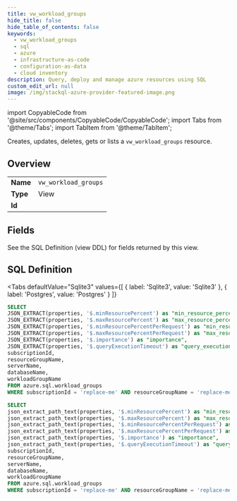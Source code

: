 ```yaml
--- 
title: vw_workload_groups
hide_title: false
hide_table_of_contents: false
keywords:
  - vw_workload_groups
  - sql
  - azure
  - infrastructure-as-code
  - configuration-as-data
  - cloud inventory
description: Query, deploy and manage azure resources using SQL
custom_edit_url: null
image: /img/stackql-azure-provider-featured-image.png
---
```


import CopyableCode from '@site/src/components/CopyableCode/CopyableCode';
import Tabs from '@theme/Tabs';
import TabItem from '@theme/TabItem';

Creates, updates, deletes, gets or lists a <code>vw_workload_groups</code> resource.

## Overview
<table><tbody>
<tr><td><b>Name</b></td><td><code>vw_workload_groups</code></td></tr>
<tr><td><b>Type</b></td><td>View</td></tr>
<tr><td><b>Id</b></td><td><CopyableCode code="azure.sql.vw_workload_groups" /></td></tr>
</tbody></table>

## Fields

See the SQL Definition (view DDL) for fields returned by this view.

## SQL Definition

<Tabs
defaultValue="Sqlite3"
values={[
{ label: 'Sqlite3', value: 'Sqlite3' },
{ label: 'Postgres', value: 'Postgres' }
]}
>
<TabItem value="Sqlite3">

```sql
SELECT
JSON_EXTRACT(properties, '$.minResourcePercent') as "min_resource_percent",
JSON_EXTRACT(properties, '$.maxResourcePercent') as "max_resource_percent",
JSON_EXTRACT(properties, '$.minResourcePercentPerRequest') as "min_resource_percent_per_request",
JSON_EXTRACT(properties, '$.maxResourcePercentPerRequest') as "max_resource_percent_per_request",
JSON_EXTRACT(properties, '$.importance') as "importance",
JSON_EXTRACT(properties, '$.queryExecutionTimeout') as "query_execution_timeout",
subscriptionId,
resourceGroupName,
serverName,
databaseName,
workloadGroupName
FROM azure.sql.workload_groups
WHERE subscriptionId = 'replace-me' AND resourceGroupName = 'replace-me' AND serverName = 'replace-me' AND databaseName = 'replace-me';
```

</TabItem>
<TabItem value="Postgres">

```sql
SELECT
json_extract_path_text(properties, '$.minResourcePercent') as "min_resource_percent",
json_extract_path_text(properties, '$.maxResourcePercent') as "max_resource_percent",
json_extract_path_text(properties, '$.minResourcePercentPerRequest') as "min_resource_percent_per_request",
json_extract_path_text(properties, '$.maxResourcePercentPerRequest') as "max_resource_percent_per_request",
json_extract_path_text(properties, '$.importance') as "importance",
json_extract_path_text(properties, '$.queryExecutionTimeout') as "query_execution_timeout",
subscriptionId,
resourceGroupName,
serverName,
databaseName,
workloadGroupName
FROM azure.sql.workload_groups
WHERE subscriptionId = 'replace-me' AND resourceGroupName = 'replace-me' AND serverName = 'replace-me' AND databaseName = 'replace-me';
```

</TabItem>
</Tabs>
